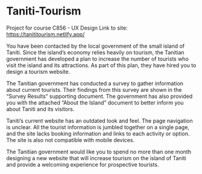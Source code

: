 # Taniti-Tourism
Project for course C856 - UX Design
Link to site: https://tanititourism.netlify.app/

You have been contacted by the local government of the small island of Taniti. Since the island’s economy relies heavily on tourism, the Tanitian government has developed a plan to increase the number of tourists who visit the island and its attractions. As part of this plan, they have hired you to design a tourism website.

The Tanitian government has conducted a survey to gather information about current tourists. Their findings from this survey are shown in the “Survey Results” supporting document. The government has also provided you with the attached “About the Island” document to better inform you about Taniti and its visitors.

Taniti’s current website has an outdated look and feel. The page navigation is unclear. All the tourist information is jumbled together on a single page, and the site lacks booking information and links to each activity or option. The site is also not compatible with mobile devices.

The Tanitian government would like you to spend no more than one month designing a new website that will increase tourism on the island of Taniti and provide a welcoming experience for prospective tourists.
